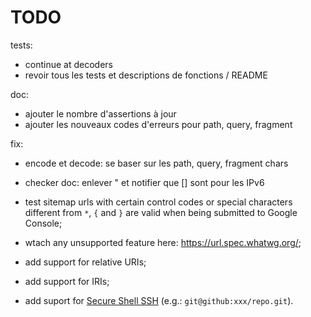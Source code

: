 # TODO

tests:
- continue at decoders
- revoir tous les tests et descriptions de fonctions / README

doc:
- ajouter le nombre d'assertions à jour
- ajouter les nouveaux codes d'erreurs pour path, query, fragment

fix:
- encode et decode: se baser sur les path, query, fragment chars
- checker doc: enlever " et notifier que [] sont pour les IPv6




- test sitemap urls with certain control codes or special characters different from `*`, `{` and `}` are valid when being submitted to Google Console;
- wtach any unsupported feature here: https://url.spec.whatwg.org/;
- add support for relative URIs;
- add support for IRIs;
- add suport for [Secure Shell SSH](https://tools.ietf.org/id/draft-salowey-secsh-uri-00.html) (e.g.: `git@github:xxx/repo.git`).
